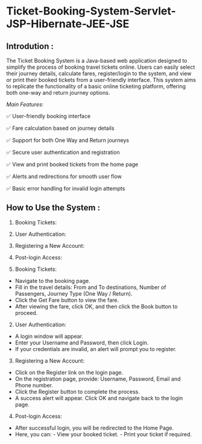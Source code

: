 # Ticket-Booking-System-Servlet-JSP-Hibernate-JEE-JSE

## Introdution :
The Ticket Booking System is a Java-based web application designed to simplify the process of booking travel tickets online. Users can easily select their journey details, calculate fares, register/login to the system, and view or print their booked tickets from a user-friendly interface. This system aims to replicate the functionality of a basic online ticketing platform, offering both one-way and return journey options.

*Main Features:*

✅ User-friendly booking interface

✅ Fare calculation based on journey details

✅ Support for both One Way and Return journeys

✅ Secure user authentication and registration

✅ View and print booked tickets from the home page

✅ Alerts and redirections for smooth user flow

✅ Basic error handling for invalid login attempts

## How to Use the System :

1.  Booking Tickets:
2.  User Authentication:
3.  Registering a New Account:
4.  Post-login Access:


1.  Booking Tickets:
   -  Navigate to the booking page.
   -  Fill in the travel details: From and To destinations, Number of Passengers, Journey Type (One Way / Return).
   -  Click the Get Fare button to view the fare.
   -  After viewing the fare, click OK, and then click the Book button to proceed.

2.  User Authentication:
   -  A login window will appear.
   -  Enter your Username and Password, then click Login.
   -  If your credentials are invalid, an alert will prompt you to register.

3.  Registering a New Account:
   -  Click on the Register link on the login page.
   -  On the registration page, provide: Username, Password, Email and Phone number.
   -  Click the Register button to complete the process.
   -  A success alert will appear. Click OK and navigate back to the login page.

4.  Post-login Access:
   -  After successful login, you will be redirected to the Home Page.
   -  Here, you can:
     -  View your booked ticket.
     -  Print your ticket if required.







